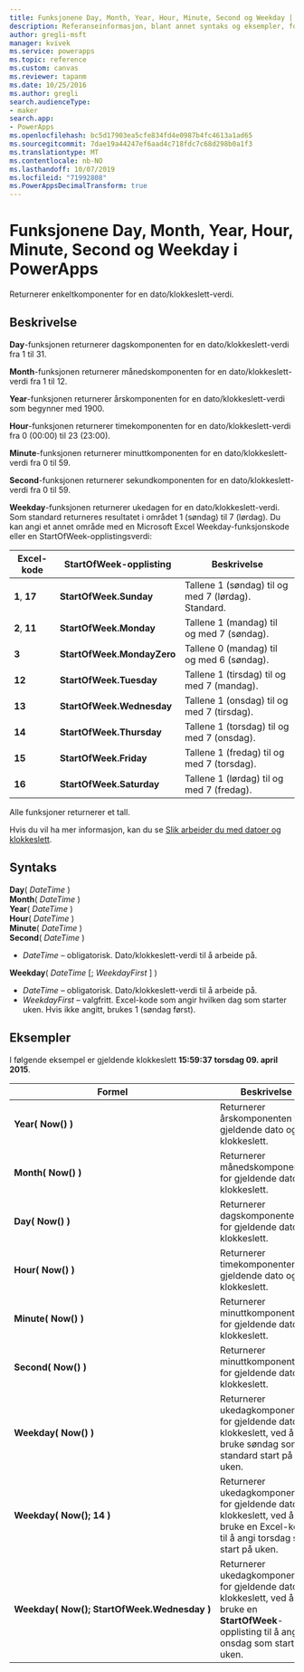 ```yaml
---
title: Funksjonene Day, Month, Year, Hour, Minute, Second og Weekday | Microsoft Docs
description: Referanseinformasjon, blant annet syntaks og eksempler, for funksjonene Day, Month, Year, Hour, Minute, Second og Weekday i PowerApps
author: gregli-msft
manager: kvivek
ms.service: powerapps
ms.topic: reference
ms.custom: canvas
ms.reviewer: tapanm
ms.date: 10/25/2016
ms.author: gregli
search.audienceType:
- maker
search.app:
- PowerApps
ms.openlocfilehash: bc5d17903ea5cfe834fd4e0987b4fc4613a1ad65
ms.sourcegitcommit: 7dae19a44247ef6aad4c718fdc7c68d298b0a1f3
ms.translationtype: MT
ms.contentlocale: nb-NO
ms.lasthandoff: 10/07/2019
ms.locfileid: "71992808"
ms.PowerAppsDecimalTransform: true
---
```

# <a name="day-month-year-hour-minute-second-and-weekday-functions-in-powerapps"></a>Funksjonene Day, Month, Year, Hour, Minute, Second og Weekday i PowerApps
Returnerer enkeltkomponenter for en dato/klokkeslett-verdi.

## <a name="description"></a>Beskrivelse
**Day**-funksjonen returnerer dagskomponenten for en dato/klokkeslett-verdi fra 1 til 31.

**Month**-funksjonen returnerer månedskomponenten for en dato/klokkeslett-verdi fra 1 til 12.

**Year**-funksjonen returnerer årskomponenten for en dato/klokkeslett-verdi som begynner med 1900.

**Hour**-funksjonen returnerer timekomponenten for en dato/klokkeslett-verdi fra 0 (00:00) til 23 (23:00).

**Minute**-funksjonen returnerer minuttkomponenten for en dato/klokkeslett-verdi fra 0 til 59.

**Second**-funksjonen returnerer sekundkomponenten for en dato/klokkeslett-verdi fra 0 til 59.

**Weekday**-funksjonen returnerer ukedagen for en dato/klokkeslett-verdi.  Som standard returneres resultatet i området 1 (søndag) til 7 (lørdag).  Du kan angi et annet område med en Microsoft Excel Weekday-funksjonskode eller en StartOfWeek-opplistingsverdi:

| Excel-kode | StartOfWeek-opplisting | Beskrivelse |
| --- | --- | --- |
| **1**, **17** |**StartOfWeek.Sunday** |Tallene 1 (søndag) til og med 7 (lørdag).  Standard. |
| **2**, **11** |**StartOfWeek.Monday** |Tallene 1 (mandag) til og med 7 (søndag). |
| **3** |**StartOfWeek.MondayZero** |Tallene 0 (mandag) til og med 6 (søndag). |
| **12** |**StartOfWeek.Tuesday** |Tallene 1 (tirsdag) til og med 7 (mandag). |
| **13** |**StartOfWeek.Wednesday** |Tallene 1 (onsdag) til og med 7 (tirsdag). |
| **14** |**StartOfWeek.Thursday** |Tallene 1 (torsdag) til og med 7 (onsdag). |
| **15** |**StartOfWeek.Friday** |Tallene 1 (fredag) til og med 7 (torsdag). |
| **16** |**StartOfWeek.Saturday** |Tallene 1 (lørdag) til og med 7 (fredag). |

Alle funksjoner returnerer et tall.

Hvis du vil ha mer informasjon, kan du se [Slik arbeider du med datoer og klokkeslett](../show-text-dates-times.md).

## <a name="syntax"></a>Syntaks
**Day**( *DateTime* )<br>**Month**( *DateTime* )<br>**Year**( *DateTime* )<br>**Hour**( *DateTime* )<br>**Minute**( *DateTime* )<br>**Second**( *DateTime* )

* *DateTime* – obligatorisk.  Dato/klokkeslett-verdi til å arbeide på.  

**Weekday**( *DateTime* [; *WeekdayFirst* ] )<br>

* *DateTime* – obligatorisk.  Dato/klokkeslett-verdi til å arbeide på. 
* *WeekdayFirst* – valgfritt.  Excel-kode som angir hvilken dag som starter uken.  Hvis ikke angitt, brukes 1 (søndag først).

## <a name="examples"></a>Eksempler
I følgende eksempel er gjeldende klokkeslett **15:59:37** **torsdag 09. april 2015**.

| Formel | Beskrivelse | Resultat |
| --- | --- | --- |
| **Year(&nbsp;Now()&nbsp;)** |Returnerer årskomponenten for gjeldende dato og klokkeslett. |2015 |
| **Month(&nbsp;Now()&nbsp;)** |Returnerer månedskomponenten for gjeldende dato og klokkeslett. |4 |
| **Day(&nbsp;Now()&nbsp;)** |Returnerer dagskomponenten for gjeldende dato og klokkeslett. |9 |
| **Hour(&nbsp;Now()&nbsp;)** |Returnerer timekomponenten for gjeldende dato og klokkeslett. |15 |
| **Minute(&nbsp;Now()&nbsp;)** |Returnerer minuttkomponenten for gjeldende dato og klokkeslett. |59 |
| **Second(&nbsp;Now()&nbsp;)** |Returnerer minuttkomponenten for gjeldende dato og klokkeslett. |37 |
| **Weekday(&nbsp;Now()&nbsp;)** |Returnerer ukedagkomponenten for gjeldende dato og klokkeslett, ved å bruke søndag som standard start på uken. |5 |
| **Weekday(&nbsp;Now();&nbsp;14&nbsp;)** |Returnerer ukedagkomponenten for gjeldende dato og klokkeslett, ved å bruke en Excel-kode til å angi torsdag som start på uken. |1 |
| **Weekday(&nbsp;Now();&nbsp;StartOfWeek.Wednesday&nbsp;)** |Returnerer ukedagkomponenten for gjeldende dato og klokkeslett, ved å bruke en **StartOfWeek**-opplisting til å angi onsdag som start på uken. |2 |

